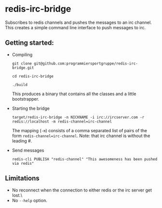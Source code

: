 
# redis-irc-bridge

Subscribes to redis channels and pushes the messages to an irc channel.
This creates a simple command line interface to push messages to irc.

## Getting started:

* Compiling

    ~~~{.bash}
    git clone git@github.com:programmiersportgruppe/redis-irc-bridge.git

    cd redis-irc-bridge

    ./build
    ~~~

    This produces a binary that contains all the classes and a little bootstrapper.


*  Starting the bridge

    `target/redis-irc-bridge -n NICKNAME -i irc://ircserver.com -r redis://localhost -m redis-channel=irc-channel`

    The mapping (`-m`) consists of a comma separated list of pairs of the form `redis-channel=irc-channel`. Note: that irc channel
    is without the leading #.

* Send messages

    `redis-cli PUBLISH "redis-channel" "This awesomeness has been pushed via redis"`

## Limitations

* No reconnect when the connection to either redis or the irc server get lost.\
* No `--help` option.